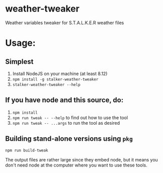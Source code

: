 # weather-tweaker
Weather variables tweaker for S.T.A.L.K.E.R weather files


# Usage:

## Simplest 
1. Install NodeJS on your machine (at least 8.12)
2. `npm install -g stalker-weather-tweaker`
3. `stalker-weather-tweaker --help`

## If you have node and this source, do:
1. `npm install`
2. `npm run tweak -- --help` to find out how to use the tool
3. `npm run tweak -- ...args` to run the tool as desired

## Building stand-alone versions using `pkg`
```
npm run build-tweak
```
The output files are rather large since they embed node, but it means you don't
need node at the computer where you want to use these tools.
